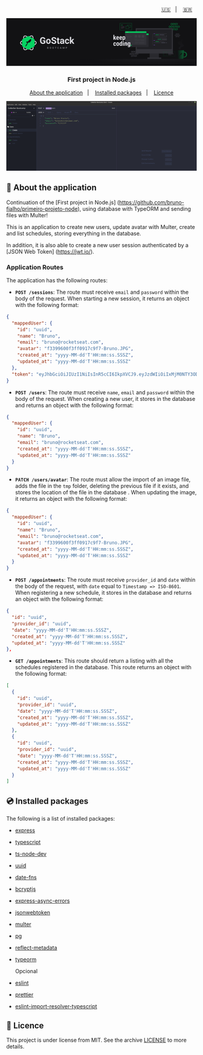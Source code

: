 <p align="right">
  <a href="README.en.md">🇺🇸</a>&nbsp;&nbsp;&nbsp;|&nbsp;&nbsp;&nbsp;
  <a href="README.md">🇧🇷</a>&nbsp;&nbsp;&nbsp;
</p>

<img alt="GoStack" src=./src/assets/header-bootcamp.png />

<h3 align="center">
  First project in Node.js
</h3>

<p align="center">
  <a href="#rocket-about-the-application">About the application</a>&nbsp;&nbsp;&nbsp;|&nbsp;&nbsp;&nbsp;
  <a href="#cd-installed-packages">Installed packages</a>&nbsp;&nbsp;&nbsp;|&nbsp;&nbsp;&nbsp;
  <a href="#memo-licence">Licence</a>
</p>

<img alt="Insomnia" src=./src/assets/screen-insomnia.gif />

## :rocket: About the application

Continuation of the [First project in Node.js] (https://github.com/bruno-fialho/primeiro-projeto-node), using database with TypeORM and sending files with Multer!

This is an application to create new users, update avatar with Multer, create and list schedules, storing everything in the database.

In addition, it is also able to create a new user session authenticated by a [JSON Web Token] (https://jwt.io/).

### Application Routes

The application has the following routes:

- **`POST /sessions`**: The route must receive `email` and `password` within the body of the request. When starting a new session, it returns an object with the following format:

```json
{
  "mappedUser": {
    "id": "uuid",
    "name": "Bruno",
    "email": "bruno@rocketseat.com",
    "avatar": "f3399600f3ff0917c9f7-Bruno.JPG",
    "created_at": "yyyy-MM-dd'T'HH:mm:ss.SSSZ",
    "updated_at": "yyyy-MM-dd'T'HH:mm:ss.SSSZ"
  },
  "token": "eyJhbGciOiJIUzI1NiIsInR5cCI6IkpXVCJ9.eyJzdWIiOiIxMjM0NTY3ODkwIiwibmFtZSI6IkpvaG4gRG9lIiwiaWF0IjoxNTE2MjM5MDIyfQ.SflKxwRJSMeKKF2QT4fwpMeJf36POk6yJV_adQssw5c"
}
```

- **`POST /users`**: The route must receive `name`, `email` and `password` within the body of the request. When creating a new user, it stores in the database and returns an object with the following format:

```json
{
  "mappedUser": {
    "id": "uuid",
    "name": "Bruno",
    "email": "bruno@rocketseat.com",
    "created_at": "yyyy-MM-dd'T'HH:mm:ss.SSSZ",
    "updated_at": "yyyy-MM-dd'T'HH:mm:ss.SSSZ"
  }
}
```

- **`PATCH /users/avatar`**: The route must allow the import of an image file, adds the file in the `tmp` folder, deleting the previous file if it exists, and stores the location of the file in the database . When updating the image, it returns an object with the following format:

```json
{
  "mappedUser": {
    "id": "uuid",
    "name": "Bruno",
    "email": "bruno@rocketseat.com",
    "avatar": "f3399600f3ff0917c9f7-Bruno.JPG",
    "created_at": "yyyy-MM-dd'T'HH:mm:ss.SSSZ",
    "updated_at": "yyyy-MM-dd'T'HH:mm:ss.SSSZ"
  }
}
```

- **`POST /appointments`**: The route must receive `provider_id` and `date` within the body of the request, with `date` equal to `Timestamp => ISO-8601`. When registering a new schedule, it stores in the database and returns an object with the following format:

```json
{
  "id": "uuid",
  "provider_id": "uuid",
  "date": "yyyy-MM-dd'T'HH:mm:ss.SSSZ",
  "created_at": "yyyy-MM-dd'T'HH:mm:ss.SSSZ",
  "updated_at": "yyyy-MM-dd'T'HH:mm:ss.SSSZ"
},
```

- **`GET /appointments`**: This route should return a listing with all the schedules registered in the database. This route returns an object with the following format:

```json
[
  {
    "id": "uuid",
    "provider_id": "uuid",
    "date": "yyyy-MM-dd'T'HH:mm:ss.SSSZ",
    "created_at": "yyyy-MM-dd'T'HH:mm:ss.SSSZ",
    "updated_at": "yyyy-MM-dd'T'HH:mm:ss.SSSZ"
  },
  {
    "id": "uuid",
    "provider_id": "uuid",
    "date": "yyyy-MM-dd'T'HH:mm:ss.SSSZ",
    "created_at": "yyyy-MM-dd'T'HH:mm:ss.SSSZ",
    "updated_at": "yyyy-MM-dd'T'HH:mm:ss.SSSZ"
  }
]
```

## :cd: Installed packages

The following is a list of installed packages:

- [express](https://www.npmjs.com/package/express)
- [typescript](https://www.typescriptlang.org/)
- [ts-node-dev](https://github.com/whitecolor/ts-node-dev#readme)
- [uuid](https://www.npmjs.com/package/uuid)
- [date-fns](https://github.com/date-fns/date-fns#readme)
- [bcryptjs](https://github.com/dcodeIO/bcrypt.js#readme)
- [express-async-errors](https://github.com/davidbanham/express-async-errors#readme)
- [jsonwebtoken](https://github.com/auth0/node-jsonwebtoken#readme)
- [multer](https://github.com/expressjs/multer#readme)
- [pg](https://github.com/brianc/node-postgres)
- [reflect-metadata](http://rbuckton.github.io/reflect-metadata)
- [typeorm](https://github.com/typeorm/typeorm#readme)

	Opcional
- [eslint](https://eslint.org/)
- [prettier](https://prettier.io/)
- [eslint-import-resolver-typescript](https://github.com/alexgorbatchev/eslint-import-resolver-typescript#readme)

## :memo: Licence

This project is under license from MIT. See the archive [LICENSE](LICENSE) to more details.
